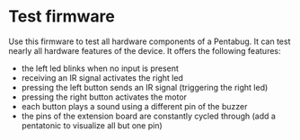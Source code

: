 # Test firmware

Use this firmware to test all hardware components of a Pentabug. It can test
nearly all hardware features of the device. It offers the following features:

* the left led blinks when no input is present
* receiving an IR signal activates the right led
* pressing the left button sends an IR signal (triggering the right led)
* pressing the right button activates the motor
* each button plays a sound using a different pin of the buzzer
* the pins of the extension board are constantly cycled through (add a
  pentatonic to visualize all but one pin)

